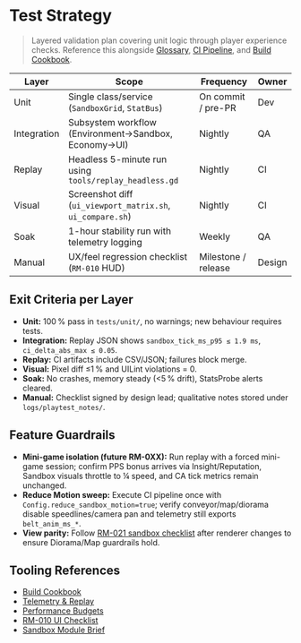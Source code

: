 # Test Strategy

> Layered validation plan covering unit logic through player experience checks. Reference this alongside [Glossary](../Glossary.md), [CI Pipeline](CI_Pipeline.md), and [Build Cookbook](../dev/Build_Cookbook.md).

| Layer | Scope | Frequency | Owner |
| --- | --- | --- | --- |
| Unit | Single class/service (`SandboxGrid`, `StatBus`) | On commit / pre-PR | Dev |
| Integration | Subsystem workflow (Environment→Sandbox, Economy→UI) | Nightly | QA |
| Replay | Headless 5-minute run using `tools/replay_headless.gd` | Nightly | CI |
| Visual | Screenshot diff (`ui_viewport_matrix.sh`, `ui_compare.sh`) | Nightly | CI |
| Soak | 1-hour stability run with telemetry logging | Weekly | QA |
| Manual | UX/feel regression checklist (`RM-010` HUD) | Milestone / release | Design |

## Exit Criteria per Layer
- **Unit:** 100 % pass in `tests/unit/`, no warnings; new behaviour requires tests.
- **Integration:** Replay JSON shows `sandbox_tick_ms_p95 ≤ 1.9 ms`, `ci_delta_abs_max ≤ 0.05`.
- **Replay:** CI artifacts include CSV/JSON; failures block merge.
- **Visual:** Pixel diff ≤1 % and UILint violations = 0.
- **Soak:** No crashes, memory steady (<5 % drift), StatsProbe alerts cleared.
- **Manual:** Checklist signed by design lead; qualitative notes stored under `logs/playtest_notes/`.

## Feature Guardrails
- **Mini-game isolation (future RM-0XX):** Run replay with a forced mini-game session; confirm PPS bonus arrives via Insight/Reputation, Sandbox visuals throttle to ¼ speed, and CA tick metrics remain unchanged.
- **Reduce Motion sweep:** Execute CI pipeline once with `Config.reduce_sandbox_motion=true`; verify conveyor/map/diorama disable speedlines/camera pan and telemetry still exports `belt_anim_ms_*`.
- **View parity:** Follow [RM-021 sandbox checklist](RM-021-sandbox-checklist.md) after renderer changes to ensure Diorama/Map guardrails hold.

## Tooling References
- [Build Cookbook](../dev/Build_Cookbook.md)
- [Telemetry & Replay](../quality/Telemetry_Replay.md)
- [Performance Budgets](../quality/Performance_Budgets.md)
- [RM-010 UI Checklist](RM-010-ui-checklist.md)
- [Sandbox Module Brief](../modules/sandbox.md)
